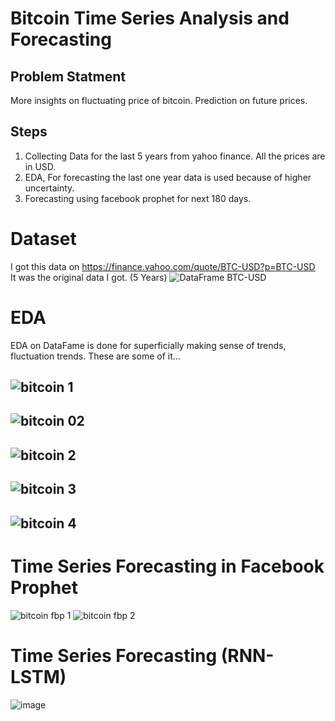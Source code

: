 # Bitcoin Time Series Analysis and Forecasting
## Problem Statment
More insights on fluctuating price of bitcoin. Prediction on future prices.
## Steps
1. Collecting Data for the last 5 years from yahoo finance. All the prices are in USD.
2. EDA, For forecasting the last one year data is used because of higher uncertainty.
3. Forecasting using facebook prophet for next 180 days.

# Dataset
I got this data on https://finance.yahoo.com/quote/BTC-USD?p=BTC-USD </br>
It was the original data I got. (5 Years)
![DataFrame BTC-USD](https://user-images.githubusercontent.com/75474944/119854177-7bb82a80-bf2e-11eb-9b58-09aa550e0dad.png)

# EDA
EDA on DataFame is done for superficially making sense of trends, fluctuation trends.
These are some of it...

![bitcoin 1](https://user-images.githubusercontent.com/75474944/120080705-ce811600-c0d7-11eb-9772-18870c6a1e1a.png)
---
![bitcoin 02](https://user-images.githubusercontent.com/75474944/120080708-d2ad3380-c0d7-11eb-9ec9-22f88b6d575b.png)
---
![bitcoin 2](https://user-images.githubusercontent.com/75474944/120080710-d3de6080-c0d7-11eb-9b2d-5168d98b4759.png)
---
![bitcoin 3](https://user-images.githubusercontent.com/75474944/120080713-d5a82400-c0d7-11eb-9840-133fad853ef9.png)
---
![bitcoin 4](https://user-images.githubusercontent.com/75474944/120080718-d771e780-c0d7-11eb-965b-ce9fe9c96855.png)
---

# Time Series Forecasting in Facebook Prophet
![bitcoin fbp 1](https://user-images.githubusercontent.com/75474944/120080678-b8735580-c0d7-11eb-9a41-34002968bce6.png)
![bitcoin fbp 2](https://user-images.githubusercontent.com/75474944/120080694-bf9a6380-c0d7-11eb-9ff0-0e3f90c87e75.png)

# Time Series Forecasting (RNN-LSTM)
![image](https://user-images.githubusercontent.com/75474944/125106220-062ea500-e0fd-11eb-9662-ecaf1c6d379b.png)
